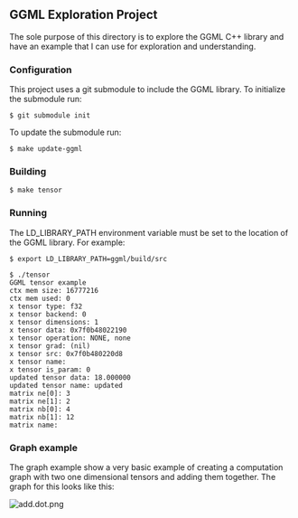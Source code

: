 ## GGML Exploration Project
The sole purpose of this directory is to explore the GGML C++ library and have
an example that I can use for exploration and understanding.

### Configuration
This project uses a git submodule to include the GGML library. To initialize the
submodule run:
```console
$ git submodule init
```

To update the submodule run:
```console
$ make update-ggml
```

### Building
```console
$ make tensor
```

### Running
The LD_LIBRARY_PATH environment variable must be set to the location of the
GGML library. For example:
```console
$ export LD_LIBRARY_PATH=ggml/build/src
```

```console
$ ./tensor
GGML tensor example
ctx mem size: 16777216
ctx mem used: 0
x tensor type: f32
x tensor backend: 0 
x tensor dimensions: 1
x tensor data: 0x7f0b48022190
x tensor operation: NONE, none
x tensor grad: (nil)
x tensor src: 0x7f0b480220d8
x tensor name: 
x tensor is_param: 0
updated tensor data: 18.000000
updated tensor name: updated
matrix ne[0]: 3
matrix ne[1]: 2
matrix nb[0]: 4
matrix nb[1]: 12
matrix name: 
```

### Graph example
The graph example show a very basic example of creating a computation graph
with two one dimensional tensors and adding them together. The graph for this
looks like this:

![add.dot.png](add.dot.png)
